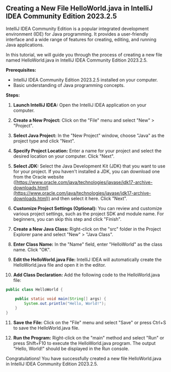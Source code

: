 ## Creating a New File HelloWorld.java in IntelliJ IDEA Community Edition 2023.2.5

IntelliJ IDEA Community Edition is a popular integrated development environment (IDE) for Java programming. It provides a user-friendly interface and a wide range of features for creating, editing, and running Java applications.

In this tutorial, we will guide you through the process of creating a new file named HelloWorld.java in IntelliJ IDEA Community Edition 2023.2.5.

**Prerequisites:**

- IntelliJ IDEA Community Edition 2023.2.5 installed on your computer.
- Basic understanding of Java programming concepts.

**Steps:**

1. **Launch IntelliJ IDEA:** Open the IntelliJ IDEA application on your computer.

2. **Create a New Project:** Click on the "File" menu and select "New" > "Project".

3. **Select Java Project:** In the "New Project" window, choose "Java" as the project type and click "Next".

4. **Specify Project Location:** Enter a name for your project and select the desired location on your computer. Click "Next".

5. **Select JDK:** Select the Java Development Kit (JDK) that you want to use for your project. If you haven't installed a JDK, you can download one from the Oracle website ([https://www.oracle.com/java/technologies/javase/jdk17-archive-downloads.html](https://www.oracle.com/java/technologies/javase/jdk17-archive-downloads.html)) and then select it here. Click "Next".

6. **Customize Project Settings (Optional):** You can review and customize various project settings, such as the project SDK and module name. For beginners, you can skip this step and click "Finish".

7. **Create a New Java Class:** Right-click on the "src" folder in the Project Explorer pane and select "New" > "Java Class".

8. **Enter Class Name:** In the "Name" field, enter "HelloWorld" as the class name. Click "OK".

9. **Edit the HelloWorld.java File:** IntelliJ IDEA will automatically create the HelloWorld.java file and open it in the editor.

10. **Add Class Declaration:** Add the following code to the HelloWorld.java file:

```java
public class HelloWorld {

    public static void main(String[] args) {
        System.out.println("Hello, World!");
    }
}
```

11. **Save the File:** Click on the "File" menu and select "Save" or press Ctrl+S to save the HelloWorld.java file.

12. **Run the Program:** Right-click on the "main" method and select "Run" or press Shift+F10 to execute the HelloWorld.java program. The output "Hello, World!" should be displayed in the Run console.

Congratulations! You have successfully created a new file HelloWorld.java in IntelliJ IDEA Community Edition 2023.2.5.